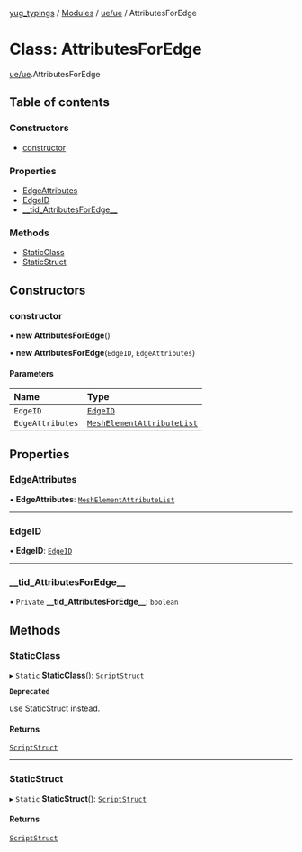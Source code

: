 [yug_typings](../README.md) / [Modules](../modules.md) / [ue/ue](../modules/ue_ue.md) / AttributesForEdge

# Class: AttributesForEdge

[ue/ue](../modules/ue_ue.md).AttributesForEdge

## Table of contents

### Constructors

- [constructor](ue_ue.AttributesForEdge.md#constructor)

### Properties

- [EdgeAttributes](ue_ue.AttributesForEdge.md#edgeattributes)
- [EdgeID](ue_ue.AttributesForEdge.md#edgeid)
- [\_\_tid\_AttributesForEdge\_\_](ue_ue.AttributesForEdge.md#__tid_attributesforedge__)

### Methods

- [StaticClass](ue_ue.AttributesForEdge.md#staticclass)
- [StaticStruct](ue_ue.AttributesForEdge.md#staticstruct)

## Constructors

### constructor

• **new AttributesForEdge**()

• **new AttributesForEdge**(`EdgeID`, `EdgeAttributes`)

#### Parameters

| Name | Type |
| :------ | :------ |
| `EdgeID` | [`EdgeID`](ue_ue.EdgeID.md) |
| `EdgeAttributes` | [`MeshElementAttributeList`](ue_ue.MeshElementAttributeList.md) |

## Properties

### EdgeAttributes

• **EdgeAttributes**: [`MeshElementAttributeList`](ue_ue.MeshElementAttributeList.md)

___

### EdgeID

• **EdgeID**: [`EdgeID`](ue_ue.EdgeID.md)

___

### \_\_tid\_AttributesForEdge\_\_

• `Private` **\_\_tid\_AttributesForEdge\_\_**: `boolean`

## Methods

### StaticClass

▸ `Static` **StaticClass**(): [`ScriptStruct`](ue_ue.ScriptStruct.md)

**`Deprecated`**

use StaticStruct instead.

#### Returns

[`ScriptStruct`](ue_ue.ScriptStruct.md)

___

### StaticStruct

▸ `Static` **StaticStruct**(): [`ScriptStruct`](ue_ue.ScriptStruct.md)

#### Returns

[`ScriptStruct`](ue_ue.ScriptStruct.md)
